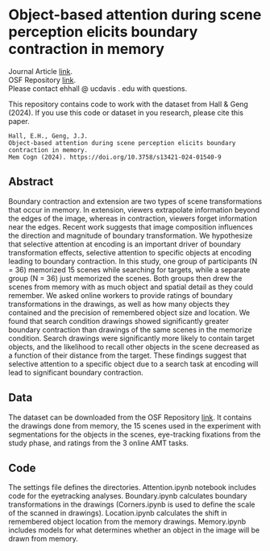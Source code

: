 # Object-based attention during scene perception elicits boundary contraction in memory
Journal Article [link](https://rdcu.be/dHWZk).
<br> OSF Repository [link](https://osf.io/mkas7/). 
<br> Please contact ehhall @ ucdavis . edu with questions. 

This repository contains code to work with the dataset from Hall & Geng (2024). If you use this code or dataset in you research, please cite this paper. 

```
Hall, E.H., Geng, J.J.
Object-based attention during scene perception elicits boundary contraction in memory.
Mem Cogn (2024). https://doi.org/10.3758/s13421-024-01540-9
```

## Abstract

Boundary contraction and extension are two types of scene transformations that occur in memory. In extension, viewers extrapolate information beyond the edges of the image, whereas in contraction, viewers forget information near the edges. Recent work suggests that image composition influences the direction and magnitude of boundary transformation. We hypothesize that selective attention at encoding is an important driver of boundary transformation effects, selective attention to specific objects at encoding leading to boundary contraction. In this study, one group of participants (N = 36) memorized 15 scenes while searching for targets, while a separate group (N = 36) just memorized the scenes. Both groups then drew the scenes from memory with as much object and spatial detail as they could remember. We asked online workers to provide ratings of boundary transformations in the drawings, as well as how many objects they contained and the precision of remembered object size and location. We found that search condition drawings showed significantly greater boundary contraction than drawings of the same scenes in the memorize condition. Search drawings were significantly more likely to contain target objects, and the likelihood to recall other objects in the scene decreased as a function of their distance from the target. These findings suggest that selective attention to a specific object due to a search task at encoding will lead to significant boundary contraction.

## Data

The dataset can be downloaded from the OSF Repository [link](https://osf.io/mkas7/). It contains the drawings done from memory, the 15 scenes used in the experiment with segmentations for the objects in the scenes, eye-tracking fixations from the study phase, and ratings from the 3 online AMT tasks. 

## Code 

The settings file defines the directories. Attention.ipynb notebook includes code for the eyetracking analyses. Boundary.ipynb calculates boundary transformations in the drawings (Corners.ipynb is used to define the scale of the scanned in drawings). Location.ipynb calculates the shift in remembered object location from the memory drawings. Memory.ipynb includes models for what determines whether an object in the image will be drawn from memory. 
